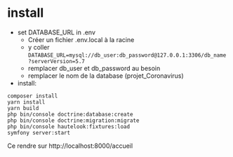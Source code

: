 # install
- set DATABASE_URL in .env
    - Créer un fichier .env.local à la racine
    - y coller `DATABASE_URL=mysql://db_user:db_password@127.0.0.1:3306/db_name?serverVersion=5.7`
    - remplacer db_user et db_password au besoin
    - remplacer le nom de la database (projet_Coronavirus)
- install:
```
composer install
yarn install
yarn build 
php bin/console doctrine:database:create
php bin/console doctrine:migration:migrate
php bin/console hautelook:fixtures:load
symfony server:start
```

Ce rendre sur http://localhost:8000/accueil

